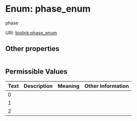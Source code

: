 
# Enum: phase_enum


phase

URI: [biolink:phase_enum](https://w3id.org/biolink/vocab/phase_enum)


## Other properties

|  |  |  |
| --- | --- | --- |

## Permissible Values

| Text | Description | Meaning | Other Information |
| :--- | :---: | :---: | ---: |
| 0 |  |  |  |
| 1 |  |  |  |
| 2 |  |  |  |

